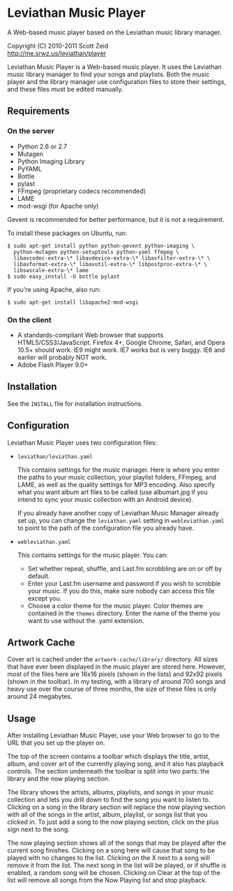 Leviathan Music Player
======================

A Web-based music player based on the Leviathan music library manager.

Copyright (C) 2010-2011 Scott Zeid  
http://me.srwz.us/leviathan/player

Leviathan Music Player is a Web-based music player.  It uses the Leviathan
music library manager to find your songs and playlists.  Both the music player
and the library manager use configuration files to store their settings, and
these files must be edited manually.

Requirements
------------

### On the server ###

* Python 2.6 or 2.7
* Mutagen
* Python Imaging Library
* PyYAML
* Bottle
* pylast
* FFmpeg (proprietary codecs recommended)
* LAME
* mod-wsgi (for Apache only)

Gevent is recommended for better performance, but it is not a requirement.

To install these packages on Ubuntu, run:

    $ sudo apt-get install python python-gevent python-imaging \
      python-mutagen python-setuptools python-yaml ffmpeg \
      libavcodec-extra-\* libavdevice-extra-\* libavfilter-extra-\* \
      libavformat-extra-\* libavutil-extra-\* libpostproc-extra-\* \
      libswscale-extra-\* lame
    $ sudo easy_install -U bottle pylast

If you're using Apache, also run:

    $ sudo apt-get install libapache2-mod-wsgi

### On the client ###

* A standards-compliant Web browser that supports HTML5/CSS3/JavaScript.
  Firefox 4+, Google Chrome, Safari, and Opera 10.5+ should work.  IE9
  might work.  IE7 works but is very buggy.  IE6 and earlier will
  probably NOT work.
* Adobe Flash Player 9.0+

Installation
------------
See the `INSTALL` file for installation instructions.

Configuration
-------------
Leviathan Music Player uses two configuration files:

* `leviathan/leviathan.yaml`

  This contains settings for the music manager.  Here is where you enter the
  paths to your music collection, your playlist folders, FFmpeg, and LAME,
  as well as the quality settings for MP3 encoding.  Also specify what you
  want album art files to be called (use albumart.jpg if you intend to sync
  your music collection with an Android device).  

  If you already have another copy of Leviathan Music Manager already set up,
  you can change the `leviathan.yaml` setting in `webleviathan.yaml` to point
  to the path of the configuration file you already have.

* `webleviathan.yaml`

  This contains settings for the music player.  You can:

  * Set whether repeat, shuffle, and Last.fm scrobbling are on or off by
    default.
  * Enter your Last.fm username and password if you wish to scrobble your
    music.  If you do this, make sure nobody can access this file except you.
  * Choose a color theme for the music player.  Color themes are contained
    in the `themes` directory.  Enter the name of the theme you want to use
    without the .yaml extension.

Artwork Cache
-------------
Cover art is cached under the `artwork-cache/library/` directory.  All sizes
that have ever been displayed in the music player are stored here.  However,
most of the files here are 16x16 pixels (shown in the lists) and 92x92 pixels
(shown in the toolbar).  In my testing, with a library of around 700 songs and
heavy use over the course of three months, the size of these files is only
around 24 megabytes.

Usage
-----
After installing Leviathan Music Player, use your Web browser to go to the URL
that you set up the player on.

The top of the screen contains a toolbar which displays the title, artist,
album, and cover art of the currently playing song, and it also has playback
controls.  The section underneath the toolbar is split into two parts:  the
library and the now playing section.

The library shows the artists, albums, playlists, and songs in your music
collection and lets you drill down to find the song you want to listen to.
Clicking on a song in the library section will replace the now playing section
with all of the songs in the artist, album, playlist, or songs list that you
clicked in.  To just add a song to the now playing section, click on the plus
sign next to the song.

The now playing section shows all of the songs that may be played after the
current song finishes.  Clicking on a song here will cause that song to be
played with no changes to the list.  Clicking on the X next to a song will
remove it from the list.  The next song in the list will be played, or if
shuffle is enabled, a random song will be chosen.  Clicking on Clear at the
top of the list will remove all songs from the Now Playing list and stop
playback.
